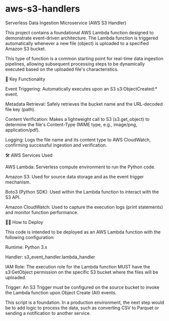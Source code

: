 # aws-s3-handlers
Serverless Data Ingestion Microservice (AWS S3 Handler)

This project contains a foundational AWS Lambda function designed to demonstrate event-driven architecture. The Lambda function is triggered automatically whenever a new file (object) is uploaded to a specified Amazon S3 bucket.

This type of function is a common starting point for real-time data ingestion pipelines, allowing subsequent processing steps to be dynamically executed based on the uploaded file's characteristics.

🚀 Key Functionality

Event Triggering: Automatically executes upon an S3 s3:ObjectCreated:* event.

Metadata Retrieval: Safely retrieves the bucket name and the URL-decoded file key (path).

Content Verification: Makes a lightweight call to S3 (s3.get_object) to determine the file's Content-Type (MIME type, e.g., image/png, application/pdf).

Logging: Logs the file name and its content type to AWS CloudWatch, confirming successful ingestion and verification.

🛠️ AWS Services Used

AWS Lambda: Serverless compute environment to run the Python code.

Amazon S3: Used for source data storage and as the event trigger mechanism.

Boto3 (Python SDK): Used within the Lambda function to interact with the S3 API.

Amazon CloudWatch: Used to capture the execution logs (print statements) and monitor function performance.

👨‍💻 How to Deploy

This code is intended to be deployed as an AWS Lambda function with the following configuration:

Runtime: Python 3.x

Handler: s3_event_handler.lambda_handler

IAM Role: The execution role for the Lambda function MUST have the s3:GetObject permission on the specific S3 bucket where the files will be uploaded.

Trigger: An S3 Trigger must be configured on the source bucket to invoke the Lambda function upon Object Create (All) events.

This script is a foundation. In a production environment, the next step would be to add logic to process the data, such as converting CSV to Parquet or sending a notification to another service.
